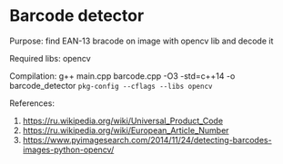 # Barcode detector

Purpose: find EAN-13 bracode on image with opencv lib and decode it

Required libs: opencv

Compilation: g++ main.cpp barcode.cpp -O3 -std=c++14 -o barcode_detector `pkg-config --cflags --libs opencv`

References: 
1) https://ru.wikipedia.org/wiki/Universal_Product_Code
2) https://ru.wikipedia.org/wiki/European_Article_Number
3) https://www.pyimagesearch.com/2014/11/24/detecting-barcodes-images-python-opencv/


